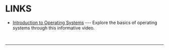 # LINKS

* [Introduction to Operating Systems](https://www.youtube.com/watch?v=vBURTt97EkA&list=PLBlnK6fEyqRiVhbXDGLXDk_OQAeuVcp2O&ab_channel=NesoAcademy) --- 
Explore the basics of operating systems through this informative video.
<br>
<hr>
